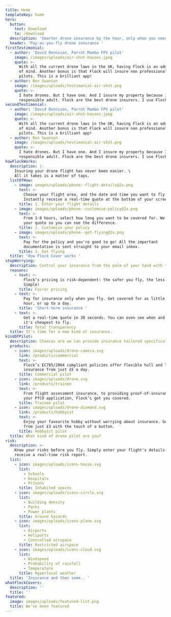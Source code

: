 ```yaml
---
title: Home
templateKey: home
hero:
  button:
    text: Download
    to: /download
  description: 'Smarter drone insurance by the hour, only when you need it.'
  header: 'Pay-as-you-fly drone insurance '
firstTestimonial:
  - author: 'David Dennison, Parrot Mambo FPV pilot'
    image: /images/uploads/air-shot-houses.jpeg
    quote: >-
      With all the current drone laws in the UK, having Flock is an added peace
      of mind. Another bonus is that Flock will insure non professional drone
      pilots. This is a brilliant app!
  - author: Ron Swanson
    image: /images/uploads/testimonial-air-shot.png
    quote: >-
      I hate drones. But I have one. And I insure my property because I'm a
      responsible adult. Flock are the best drone insurers. I use Flock.
secondTestimonial:
  - author: 'David Dennison, Parrot Mambo FPV pilot'
    image: /images/uploads/air-shot-houses.jpeg
    quote: >-
      With all the current drone laws in the UK, having Flock is an added peace
      of mind. Another bonus is that Flock will insure non professional drone
      pilots. This is a brilliant app!
  - author: Ron Swanson
    image: /images/uploads/testimonial-air-shot.png
    quote: >-
      I hate drones. But I have one. And I insure my property because I'm a
      responsible adult. Flock are the best drone insurers. I use Flock.
howFlockWorks:
  description: |-
    Insuring your drone flight has never been easier. \
    All it takes is a matter of taps.
  listOfHow:
    - image: images/uploads/phone--flight-details@2x.png
      text: >-
        Choose your flight area, and the date and time you want to fly.
        Instantly receive a real-time quote at the bottom of your screen.
      title: 1. Enter your flight details
    - image: images/uploads/phone--customise-policy@2x.png
      text: >-
        From 1-8 hours, select how long you want to be covered for. We’ll update
        your quote so you can see the difference.
      title: 2. Customise your policy
    - image: images/uploads/phone--get-flying@2x.png
      text: >-
        Pay for the policy and you're good to go! All the important
        documentation is sent straight to your email inbox.
      title: 3. Get flying
  title: 'How Flock Cover works '
stopWorrying:
  description: Control your insurance from the palm of your hand with the Flock Cover app.
  reasons:
    - text: >-
        Flock’s pricing is risk-dependent: the safer you fly, the less you pay.
        Simple!
      title: Fairer pricing
    - text: >-
        Pay for insurance only when you fly. Get covered for as little as one
        hour, or up to a day.
      title: 'Short-term insurance '
    - text: >-
        Get a real-time quote in 30 seconds. You can even see when and where
        it's cheapest to fly.
      title: Total transparency
  title: It's time for a new kind of insurance.
kindOfPilot:
  description: Chances are we can provide insurance tailored specifically to you.
  products:
    - icon: images/uploads/drone-camera.svg
      link: /products/commercial
      text: >-
        Flock’s EC785/2004 compliant policies offer flexible hull and liability
        insurance from just £5 a day.
      title: Commercial pilot
    - icon: images/uploads/drone.svg
      link: /products/trainee
      text: >-
        From flight assessment insurance, to providing proof-of-insurance for
        your PfCO application, Flock’s got you covered.
      title: Trainee pilot
    - icon: images/uploads/drone-diamond.svg
      link: /products/hobbyist
      text: >-
        Enjoy your favourite hobby without worrying about insurance. Get covered
        from just £3 with the touch of a button.
      title: Hobbyist pilot
  title: What kind of drone pilot are you?
risk:
  description: >-
    Know your risks before you fly. Simply enter your flight's details and
    receive a real-time risk report.
  list:
    - icon: images/uploads/icons-house.svg
      list:
        - Schools
        - Hospitals
        - Prisons
      title: Inhabited spaces
    - icon: images/uploads/icons-circle.svg
      list:
        - Building density
        - Parks
        - Power plants
      title: Ground hazards
    - icon: images/uploads/icons-plane.svg
      list:
        - Airports
        - Heliports
        - Controlled airspace
      title: Restricted airspace
    - icon: images/uploads/icons-cloud.svg
      list:
        - Windspeed
        - Probability of rainfall
        - Temperature
      title: Hyperlocal weather
  title: 'Insurance and then some.. '
whatFlockCovers:
  description: ''
  title: ''
featured:
  image: images/uploads/featured-list.png
  title: We’ve been featured
---
```


